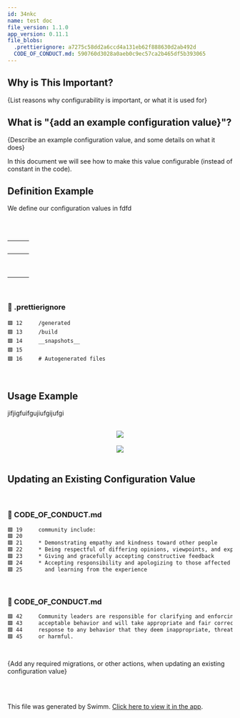 ```yaml
---
id: 34nkc
name: test doc
file_version: 1.1.0
app_version: 0.11.1
file_blobs:
  .prettierignore: a7275c58dd2a6ccd4a131eb62f888630d2ab492d
  CODE_OF_CONDUCT.md: 590760d3028a0aeb0c9ec57ca2b465df5b393065
---
```


## Why is This Important?

{List reasons why configurability is important, or what it is used for}

## What is "{add an example configuration value}"?

{Describe an example configuration value, and some details on what it does}

In this document we will see how to make this value configurable (instead of constant in the code).

## Definition Example

We define our configuration values in fdfd

<br/>

<br/>

|<br/>|<br/>|<br/>|
|-----|-----|-----|
|<br/>|<br/>|<br/>|
|<br/>|<br/>|<br/>|

<br/>


<!-- NOTE-swimm-snippet: the lines below link your snippet to Swimm -->
### 📄 .prettierignore
```prettierignore
🟩 12     /generated
🟩 13     /build
🟩 14     __snapshots__
🟩 15     
🟩 16     # Autogenerated files
```

<br/>

## Usage Example

jifjigfuifgujiufgijufgi

<br/>

<div align="center"><img src="https://firebasestorage.googleapis.com/v0/b/swimm-dev-content/o/repositories%2FZ2l0aHViJTNBJTNBYW1wbGljYXRpb24lM0ElM0FvcmVudG9sZWRhbm8%3D%2Fc2a0bc9b-f671-4fdd-a273-a43540fff3f1.jpeg?alt=media&token=baeec53f-22ac-44e3-816e-6ae106ba5d59" style="width:'50%'"/></div>

<br/>

<div align="center"><img src="https://media3.giphy.com/media/SUYF92LAdkbuVeZiGX/giphy.gif?cid=d56c4a8bonltndo1zcptvv6yamlydw6puwne2h3k82pho114&rid=giphy.gif&ct=g" style="width:'50%'"/></div>

<br/>

## Updating an Existing Configuration Value

<br/>


<!-- NOTE-swimm-snippet: the lines below link your snippet to Swimm -->
### 📄 CODE_OF_CONDUCT.md
```markdown
🟩 19     community include:
🟩 20     
🟩 21     * Demonstrating empathy and kindness toward other people
🟩 22     * Being respectful of differing opinions, viewpoints, and experiences
🟩 23     * Giving and gracefully accepting constructive feedback
🟩 24     * Accepting responsibility and apologizing to those affected by our mistakes,
🟩 25       and learning from the experience
```

<br/>


<!-- NOTE-swimm-snippet: the lines below link your snippet to Swimm -->
### 📄 CODE_OF_CONDUCT.md
```markdown
🟩 42     Community leaders are responsible for clarifying and enforcing our standards of
🟩 43     acceptable behavior and will take appropriate and fair corrective action in
🟩 44     response to any behavior that they deem inappropriate, threatening, offensive,
🟩 45     or harmful.
```

<br/>

{Add any required migrations, or other actions, when updating an existing configuration value}

<br/>



<br/>

This file was generated by Swimm. [Click here to view it in the app](https://swimm-web-app.web.app/repos/Z2l0aHViJTNBJTNBYW1wbGljYXRpb24lM0ElM0FvcmVudG9sZWRhbm8=/docs/34nkc).
